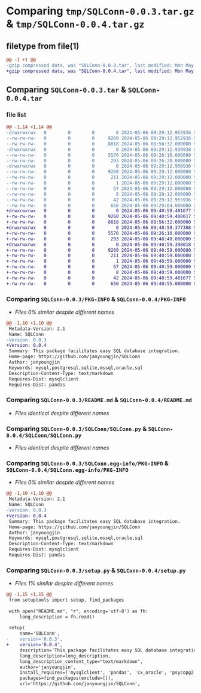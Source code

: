 # Comparing `tmp/SQLConn-0.0.3.tar.gz` & `tmp/SQLConn-0.0.4.tar.gz`

## filetype from file(1)

```diff
@@ -1 +1 @@
-gzip compressed data, was "SQLConn-0.0.3.tar", last modified: Mon May  6 09:29:12 2024, max compression
+gzip compressed data, was "SQLConn-0.0.4.tar", last modified: Mon May  6 09:40:59 2024, max compression
```

## Comparing `SQLConn-0.0.3.tar` & `SQLConn-0.0.4.tar`

### file list

```diff
@@ -1,14 +1,14 @@
-drwxrwxrwx   0        0        0        0 2024-05-06 09:29:12.955936 SQLConn-0.0.3/
--rw-rw-rw-   0        0        0     9260 2024-05-06 09:29:12.952936 SQLConn-0.0.3/PKG-INFO
--rw-rw-rw-   0        0        0     8818 2024-05-06 08:56:32.000000 SQLConn-0.0.3/README.md
-drwxrwxrwx   0        0        0        0 2024-05-06 09:29:12.939938 SQLConn-0.0.3/SQLConn/
--rw-rw-rw-   0        0        0     5570 2024-05-06 09:26:10.000000 SQLConn-0.0.3/SQLConn/SQLConn.py
--rw-rw-rw-   0        0        0      293 2024-05-06 09:26:20.000000 SQLConn-0.0.3/SQLConn/__init__.py
-drwxrwxrwx   0        0        0        0 2024-05-06 09:29:12.950936 SQLConn-0.0.3/SQLConn.egg-info/
--rw-rw-rw-   0        0        0     9260 2024-05-06 09:29:12.000000 SQLConn-0.0.3/SQLConn.egg-info/PKG-INFO
--rw-rw-rw-   0        0        0      211 2024-05-06 09:29:12.000000 SQLConn-0.0.3/SQLConn.egg-info/SOURCES.txt
--rw-rw-rw-   0        0        0        1 2024-05-06 09:29:12.000000 SQLConn-0.0.3/SQLConn.egg-info/dependency_links.txt
--rw-rw-rw-   0        0        0       57 2024-05-06 09:29:12.000000 SQLConn-0.0.3/SQLConn.egg-info/requires.txt
--rw-rw-rw-   0        0        0        8 2024-05-06 09:29:12.000000 SQLConn-0.0.3/SQLConn.egg-info/top_level.txt
--rw-rw-rw-   0        0        0       42 2024-05-06 09:29:12.955936 SQLConn-0.0.3/setup.cfg
--rw-rw-rw-   0        0        0      650 2024-05-06 09:29:04.000000 SQLConn-0.0.3/setup.py
+drwxrwxrwx   0        0        0        0 2024-05-06 09:40:59.401677 SQLConn-0.0.4/
+-rw-rw-rw-   0        0        0     9260 2024-05-06 09:40:59.400017 SQLConn-0.0.4/PKG-INFO
+-rw-rw-rw-   0        0        0     8818 2024-05-06 08:56:32.000000 SQLConn-0.0.4/README.md
+drwxrwxrwx   0        0        0        0 2024-05-06 09:40:59.377308 SQLConn-0.0.4/SQLConn/
+-rw-rw-rw-   0        0        0     5570 2024-05-06 09:26:10.000000 SQLConn-0.0.4/SQLConn/SQLConn.py
+-rw-rw-rw-   0        0        0      293 2024-05-06 09:40:40.000000 SQLConn-0.0.4/SQLConn/__init__.py
+drwxrwxrwx   0        0        0        0 2024-05-06 09:40:59.398018 SQLConn-0.0.4/SQLConn.egg-info/
+-rw-rw-rw-   0        0        0     9260 2024-05-06 09:40:59.000000 SQLConn-0.0.4/SQLConn.egg-info/PKG-INFO
+-rw-rw-rw-   0        0        0      211 2024-05-06 09:40:59.000000 SQLConn-0.0.4/SQLConn.egg-info/SOURCES.txt
+-rw-rw-rw-   0        0        0        1 2024-05-06 09:40:59.000000 SQLConn-0.0.4/SQLConn.egg-info/dependency_links.txt
+-rw-rw-rw-   0        0        0       57 2024-05-06 09:40:59.000000 SQLConn-0.0.4/SQLConn.egg-info/requires.txt
+-rw-rw-rw-   0        0        0        8 2024-05-06 09:40:59.000000 SQLConn-0.0.4/SQLConn.egg-info/top_level.txt
+-rw-rw-rw-   0        0        0       42 2024-05-06 09:40:59.401677 SQLConn-0.0.4/setup.cfg
+-rw-rw-rw-   0        0        0      650 2024-05-06 09:40:55.000000 SQLConn-0.0.4/setup.py
```

### Comparing `SQLConn-0.0.3/PKG-INFO` & `SQLConn-0.0.4/PKG-INFO`

 * *Files 0% similar despite different names*

```diff
@@ -1,10 +1,10 @@
 Metadata-Version: 2.1
 Name: SQLConn
-Version: 0.0.3
+Version: 0.0.4
 Summary: This package facilitates easy SQL database integration.
 Home-page: https://github.com/janyoungjin/SQLConn
 Author: janyoungjin
 Keywords: mysql,postgresql,sqlite,mssql,oracle,sql
 Description-Content-Type: text/markdown
 Requires-Dist: mysqlclient
 Requires-Dist: pandas
```

### Comparing `SQLConn-0.0.3/README.md` & `SQLConn-0.0.4/README.md`

 * *Files identical despite different names*

### Comparing `SQLConn-0.0.3/SQLConn/SQLConn.py` & `SQLConn-0.0.4/SQLConn/SQLConn.py`

 * *Files identical despite different names*

### Comparing `SQLConn-0.0.3/SQLConn.egg-info/PKG-INFO` & `SQLConn-0.0.4/SQLConn.egg-info/PKG-INFO`

 * *Files 0% similar despite different names*

```diff
@@ -1,10 +1,10 @@
 Metadata-Version: 2.1
 Name: SQLConn
-Version: 0.0.3
+Version: 0.0.4
 Summary: This package facilitates easy SQL database integration.
 Home-page: https://github.com/janyoungjin/SQLConn
 Author: janyoungjin
 Keywords: mysql,postgresql,sqlite,mssql,oracle,sql
 Description-Content-Type: text/markdown
 Requires-Dist: mysqlclient
 Requires-Dist: pandas
```

### Comparing `SQLConn-0.0.3/setup.py` & `SQLConn-0.0.4/setup.py`

 * *Files 1% similar despite different names*

```diff
@@ -1,15 +1,15 @@
 from setuptools import setup, find_packages
 
 with open("README.md", "r", encoding='utf-8') as fh:
     long_description = fh.read()
 
 setup(
     name='SQLConn',
-    version='0.0.3',
+    version='0.0.4',
     description='This package facilitates easy SQL database integration.',
     long_description=long_description,
     long_description_content_type="text/markdown",
     author='janyoungjin',
     install_requires=['mysqlclient', 'pandas', 'cx_oracle', 'psycopg2', 'pymssql','sqlalchemy'],
     packages=find_packages(exclude=[]),
     url='https://github.com/janyoungjin/SQLConn',
```

